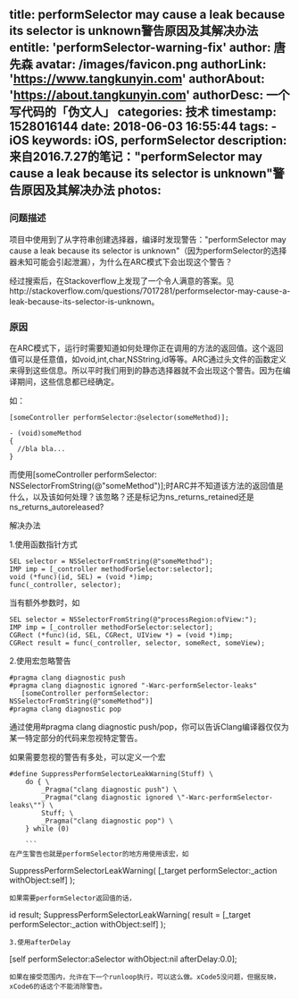 title: performSelector may cause a leak because its selector is unknown警告原因及其解决办法
entitle: 'performSelector-warning-fix'
author: 唐先森
avatar: /images/favicon.png
authorLink: 'https://www.tangkunyin.com'
authorAbout: 'https://about.tangkunyin.com'
authorDesc: 一个写代码的「伪文人」
categories: 技术
timestamp: 1528016144
date: 2018-06-03 16:55:44
tags:
    - iOS
keywords: iOS, performSelector
description: 来自2016.7.27的笔记："performSelector may cause a leak because its selector is unknown"警告原因及其解决办法
photos:
---

### 问题描述

项目中使用到了从字符串创建选择器，编译时发现警告："performSelector may cause a leak because its selector is unknown"（因为performSelector的选择器未知可能会引起泄漏），为什么在ARC模式下会出现这个警告？

经过搜索后，在Stackoverflow上发现了一个令人满意的答案。见http://stackoverflow.com/questions/7017281/performselector-may-cause-a-leak-because-its-selector-is-unknown。

### 原因

在ARC模式下，运行时需要知道如何处理你正在调用的方法的返回值。这个返回值可以是任意值，如void,int,char,NSString,id等等。ARC通过头文件的函数定义来得到这些信息。所以平时我们用到的静态选择器就不会出现这个警告。因为在编译期间，这些信息都已经确定。

如：

```
[someController performSelector:@selector(someMethod)];

- (void)someMethod
{
  //bla bla...
}
```
而使用[someController performSelector: NSSelectorFromString(@"someMethod")];时ARC并不知道该方法的返回值是什么，以及该如何处理？该忽略？还是标记为ns_returns_retained还是ns_returns_autoreleased?

解决办法

1.使用函数指针方式

```
SEL selector = NSSelectorFromString(@"someMethod");
IMP imp = [_controller methodForSelector:selector];
void (*func)(id, SEL) = (void *)imp;
func(_controller, selector);
```
当有额外参数时，如

```
SEL selector = NSSelectorFromString(@"processRegion:ofView:");
IMP imp = [_controller methodForSelector:selector];
CGRect (*func)(id, SEL, CGRect, UIView *) = (void *)imp;
CGRect result = func(_controller, selector, someRect, someView);
```

2.使用宏忽略警告

```
#pragma clang diagnostic push 
#pragma clang diagnostic ignored "-Warc-performSelector-leaks" 
   [someController performSelector: NSSelectorFromString(@"someMethod")]
#pragma clang diagnostic pop
```

通过使用#pragma clang diagnostic push/pop，你可以告诉Clang编译器仅仅为某一特定部分的代码来忽视特定警告。

如果需要忽视的警告有多处，可以定义一个宏

```
#define SuppressPerformSelectorLeakWarning(Stuff) \
    do { \
        _Pragma("clang diagnostic push") \
        _Pragma("clang diagnostic ignored \"-Warc-performSelector-leaks\"") \
        Stuff; \
        _Pragma("clang diagnostic pop") \
    } while (0)
    
    ```
在产生警告也就是performSelector的地方用使用该宏，如

```
SuppressPerformSelectorLeakWarning(
    [_target performSelector:_action withObject:self]
);
```
如果需要performSelector返回值的话，

```
id result;
SuppressPerformSelectorLeakWarning(
    result = [_target performSelector:_action withObject:self]
);
```
3.使用afterDelay

```
[self performSelector:aSelector withObject:nil afterDelay:0.0];
```
如果在接受范围内，允许在下一个runloop执行，可以这么做。xCode5没问题，但据反映，xCode6的话这个不能消除警告。

